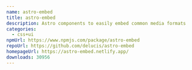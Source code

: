 ```yaml
---
name: astro-embed
title: astro-embed
description: Astro components to easily embed common media formats
categories:
  - css+ui
npmUrl: https://www.npmjs.com/package/astro-embed
repoUrl: https://github.com/delucis/astro-embed
homepageUrl: https://astro-embed.netlify.app/
downloads: 30956
---
```

